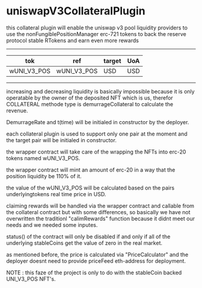 # uniswapV3CollateralPlugin

this collateral plugin will enable the uniswap v3 pool liquidity providers to use the nonFungiblePositionManager erc-721 tokens to back the reserve protocol stable RTokens and earn even more rewards

---

| tok         | ref         | target | UoA |
| ----------- | ----------- | ------ | --- |
| wUNI_V3_POS | wUNI_V3_POS | USD    | USD |

---

increasing and decreasing liquidity is basically impossible because it is only operatable by the owner of the deposited NFT which is us, therefor COLLATERAL methode type is demurrageCollateral to calculate the revenue.

DemurrageRate and t(time) will be initialed in constructor by the deployer.

each collateral plugin is used to support only one pair at the moment and the target pair will be initialed in constructor.

the wrapper contract will take care of the wrapping the NFTs into erc-20 tokens named wUNI_V3_POS.

the wrapper contract will mint an amount of erc-20 in a way that the position liquidity be 110% of it.

the value of the wUNI_V3_POS will be calculated based on the pairs underlyingtokens real time price in USD.

claiming rewards will be handled via the wrapper contract and callable from the collateral contract but with some differences, so basically we have not overwritten the traditionl "calimRewards" function because it didnt meet our needs and we needed some inputes.

status() of the contract will only be disabled if and only if all of the underlying stableCoins get the value of zero in the real market.

as mentioned before, the price is calculated via "PriceCalculator" and the deployer doesnt need to provide priceFeed eth-address for deployment.

NOTE : this faze of the project is only to do with the stableCoin backed UNI_V3_POS NFT's.
